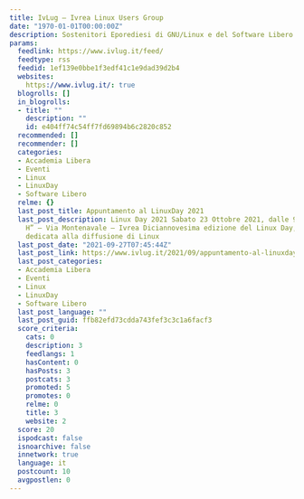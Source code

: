```yaml
---
title: IvLug – Ivrea Linux Users Group
date: "1970-01-01T00:00:00Z"
description: Sostenitori Eporediesi di GNU/Linux e del Software Libero
params:
  feedlink: https://www.ivlug.it/feed/
  feedtype: rss
  feedid: 1ef139e0bbe1f3edf41c1e9dad39d2b4
  websites:
    https://www.ivlug.it/: true
  blogrolls: []
  in_blogrolls:
  - title: ""
    description: ""
    id: e404ff74c54ff7fd69894b6c2820c852
  recommended: []
  recommender: []
  categories:
  - Accademia Libera
  - Eventi
  - Linux
  - LinuxDay
  - Software Libero
  relme: {}
  last_post_title: Appuntamento al LinuxDay 2021
  last_post_description: Linux Day 2021 Sabato 23 Ottobre 2021, dalle 9:30 alle 17:00“Officina
    H” – Via Montenavale – Ivrea Diciannovesima edizione del Linux Day, giornata nazionale
    dedicata alla diffusione di Linux
  last_post_date: "2021-09-27T07:45:44Z"
  last_post_link: https://www.ivlug.it/2021/09/appuntamento-al-linuxday-2021/
  last_post_categories:
  - Accademia Libera
  - Eventi
  - Linux
  - LinuxDay
  - Software Libero
  last_post_language: ""
  last_post_guid: ffb82efd73cdda743fef3c3c1a6facf3
  score_criteria:
    cats: 0
    description: 3
    feedlangs: 1
    hasContent: 0
    hasPosts: 3
    postcats: 3
    promoted: 5
    promotes: 0
    relme: 0
    title: 3
    website: 2
  score: 20
  ispodcast: false
  isnoarchive: false
  innetwork: true
  language: it
  postcount: 10
  avgpostlen: 0
---
```

